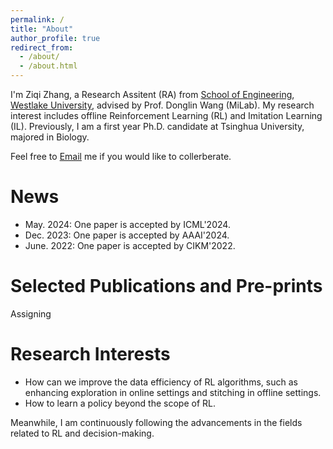 ```yaml
---
permalink: /
title: "About"
author_profile: true
redirect_from: 
  - /about/
  - /about.html
---
```


I'm Ziqi Zhang, a Research Assitent (RA) from [School of Engineering](https://engineering.westlake.edu.cn/), [Westlake University](https://www.westlake.edu.cn/), advised by Prof. Donglin Wang (MiLab). My research interest includes offline Reinforcement Learning (RL) and Imitation Learning (IL). Previously, I am a first year Ph.D. candidate at Tsinghua University, majored in Biology.

Feel free to [Email](mailto:stevezhangz@163.com)  me if you would like to collerberate. 

News 
======
- May. 2024: One paper is accepted by ICML'2024.
- Dec. 2023: One paper is accepted by AAAI'2024.
- June. 2022: One paper is accepted by CIKM'2022.

Selected Publications and Pre-prints 
======
Assigning

Research Interests
=====
- How can we improve the data efficiency of RL algorithms, such as enhancing exploration in online settings and stitching in offline settings.
- How to learn a policy beyond the scope of RL.
  
Meanwhile, I am continuously following the advancements in the fields related to RL and decision-making.
